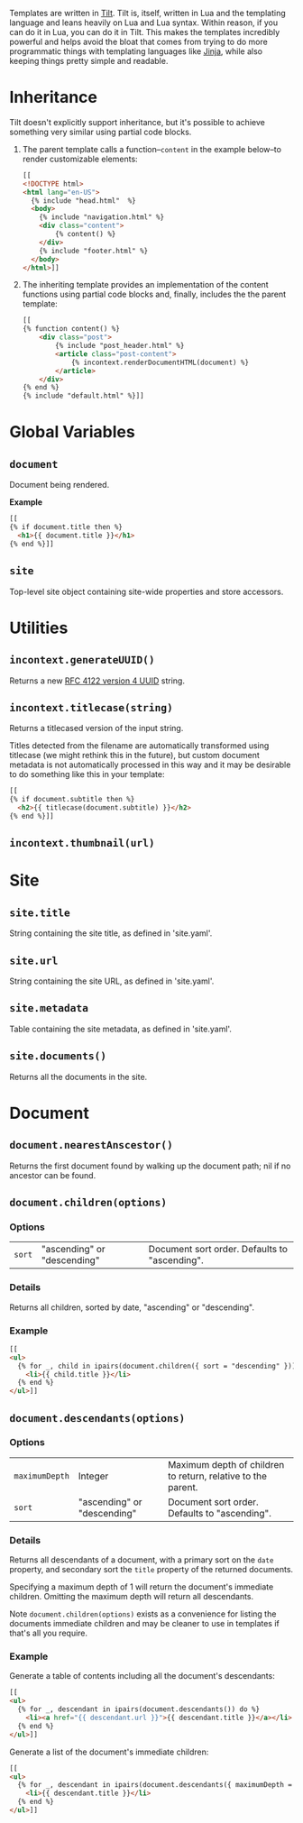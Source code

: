 Templates are written in [Tilt](https://github.com/tomsci/tomscis-lua-templater). Tilt is, itself, written in Lua and the templating language and leans heavily on Lua and Lua syntax. Within reason, if you can do it in Lua, you can do it in Tilt. This makes the templates incredibly powerful and helps avoid the bloat that comes from trying to do more programmatic things with templating languages like [Jinja](https://jinja.palletsprojects.com/en/3.1.x/), while also keeping things pretty simple and readable.

# Inheritance

Tilt doesn't explicitly support inheritance, but it's possible to achieve something very similar using partial code blocks.

1. The parent template calls a function–`content` in the example below–to render customizable elements:

   ```html
   [[
   <!DOCTYPE html>
   <html lang="en-US">
     {% include "head.html"  %}
     <body>
       {% include "navigation.html" %}
       <div class="content">
           {% content() %}
       </div>
       {% include "footer.html" %}
     </body>
   </html>]]
   ```

2. The inheriting template provides an implementation of the content functions using partial code blocks and, finally, includes the the parent template:

   ```html
   [[
   {% function content() %}
       <div class="post">
           {% include "post_header.html" %}
           <article class="post-content">
               {% incontext.renderDocumentHTML(document) %}
           </article>
       </div>
   {% end %}
   {% include "default.html" %}]]
   ```

# Global Variables

## `document`

Document being rendered.

**Example**

```html
[[
{% if document.title then %}
  <h1>{{ document.title }}</h1>
{% end %}]]
```

## `site`

Top-level site object containing site-wide properties and store accessors.

# Utilities

## `incontext.generateUUID()`

Returns a new [RFC 4122 version 4  UUID](https://en.wikipedia.org/wiki/Universally_unique_identifier#Version_4_(random)) string.

## `incontext.titlecase(string)`

Returns a titlecased version of the input string.

Titles detected from the filename are automatically transformed using titlecase (we might rethink this in the future), but custom document metadata is not automatically processed in this way and it may be desirable to do something like this in your template:

```html
[[
{% if document.subtitle then %}
  <h2>{{ titlecase(document.subtitle) }}</h2>
{% end %}]]
```

## `incontext.thumbnail(url)`

# Site

## `site.title`

String containing the site title, as defined in 'site.yaml'.

## `site.url`

String containing the site URL, as defined in 'site.yaml'.

## `site.metadata`

Table containing the site metadata, as defined in 'site.yaml'.

## `site.documents()`

Returns all the documents in the site.

# Document

## `document.nearestAnscestor()`

Returns the first document found by walking up the document path; nil if no ancestor can be found.

## `document.children(options)`

### Options

<table>
  <tr>
    <td><code>sort</code></td>
    <td>"ascending" or "descending"</td>
    <td>
      Document sort order. Defaults to "ascending".
    </td>
  </tr>
</table>

### Details

Returns all children, sorted by date, "ascending" or "descending".

### Example

```html
[[
<ul>
  {% for _, child in ipairs(document.children({ sort = "descending" })) do %}
    <li>{{ child.title }}</li>
  {% end %}
</ul>]]
```

## `document.descendants(options)`

### Options

<table>
  <tr>
    <td><code>maximumDepth</code></td>
    <td>Integer</td>
    <td>Maximum depth of children to return, relative to the parent.</td>
  </tr>
  <tr>
		<td><code>sort</code></td>
    <td>"ascending" or "descending"</td>
    <td>
      Document sort order. Defaults to "ascending".
    </td>
  </tr>
</table>

### Details

Returns all descendants of a document, with a primary sort on the `date` property, and secondary sort the `title` property of the returned documents.

Specifying a maximum depth of 1 will return the document's immediate children. Omitting the maximum depth will return all descendants.

<aside>
  Note <code>document.children(options)</code> exists as a convenience for listing the documents immediate children and may be cleaner to use in templates if that's all you require.
</aside>

### Example

Generate a table of contents including all the document's descendants:


```html
[[
<ul>
  {% for _, descendant in ipairs(document.descendants()) do %}
    <li><a href="{{ descendant.url }}">{{ descendant.title }}</a></li>
  {% end %}
</ul>]]
```

Generate a list of the document's immediate children:

```html
[[
<ul>
  {% for _, descendant in ipairs(document.descendants({ maximumDepth = 1 })) do %}
    <li>{{ descendant.title }}</li>
  {% end %}
</ul>]]
```

